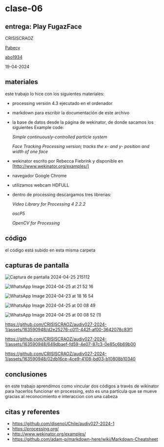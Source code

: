# clase-06

## entrega: Play FugazFace

CRISISCRAOZ

[Pabecy](https://github.com/Pabecy/audiv027-2024-1)

[abo1934](https://abo1934.github.io/audiv027-2024-1/)



19-04-2024

## materiales

este trabajo lo hice con los siguientes materiales:

- processing versión 4.3 ejecutado en el ordenador
- markdown para escribir la documentación de este archivo
- la base de datos desde la página de wekinator, de donde sacamos los siguientes Example code:
  
  *Simple continuously-controlled particle system*
  
  *Face Tracking Processing version; tracks the x- and y- position and width of one face*
  
- wekinator escrito por Rebecca Fiebrink y disponible en [http://www.wekinator.org/examples/]
- navegador Google Chrome 
- utilizamos webcam HDFULL
- dentro de processing descargamos tres librerias:

  *Video Library for Processing 4 2.2.2*

  *oscP5*

  *OpenCV for Processing*
  

## código

el código está subido en esta misma carpeta

## capturas de pantalla

![Captura de pantalla 2024-04-25 215112](https://github.com/CRISISCRAOZ/audiv027-2024-1/assets/163590948/bb948602-9bde-4de1-a298-5d8a59fa8d4e)

![WhatsApp Image 2024-04-25 at 21 52 16](https://github.com/CRISISCRAOZ/audiv027-2024-1/assets/163590948/5d3dd15e-e28c-4683-8982-b6e2d220821e)

![WhatsApp Image 2024-04-23 at 18 16 54](https://github.com/CRISISCRAOZ/audiv027-2024-1/assets/163590948/cf6dabc6-8b58-4cf1-b6da-b670d252230d)

![WhatsApp Image 2024-04-25 at 00 08 49](https://github.com/CRISISCRAOZ/audiv027-2024-1/assets/163590948/e9571a7c-94e8-4de7-a551-6689999cd406)

![WhatsApp Image 2024-04-25 at 00 08 52 (1)](https://github.com/CRISISCRAOZ/audiv027-2024-1/assets/163590948/1229fa2c-2b8b-4f21-99a5-294690e3f21f)

https://github.com/CRISISCRAOZ/audiv027-2024-1/assets/163590948/d2e25276-c011-442f-af00-3642078c83f1

https://github.com/CRISISCRAOZ/audiv027-2024-1/assets/163590948/649dbaef-fd59-4e07-87c3-0e85c6b69b00

https://github.com/CRISISCRAOZ/audiv027-2024-1/assets/163590948/02db16ce-4ce9-4108-bd03-b10808b10340

## conclusiones

en este trabajo aprendímos como vincular dos códigos a través de wikinator para hacerlos funcionar en processing, esto es una partícula que se mueve gracias al reconocimiento e interaccion con una cabeza

## citas y referentes

- <https://github.com/disenoUChile/audiv027-2024-1>
- <https://processing.org/>
- <http://www.wekinator.org/examples/>
- <https://github.com/adam-p/markdown-here/wiki/Markdown-Cheatsheet>

